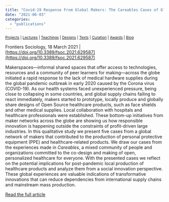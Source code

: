 ```yaml
---
title: "Covid-19 Response From Global Makers: The Careables Cases of Global Design and Local Production"
date: "2021-06-03"
categories: 
  - "publications"
---
```


<small>[Projects](../projects.html) | [Lectures](../lectures.html) | [Teachings](../teachings.html) | [Designs](../designs.html) | [Texts](../texts.html) | [Curation](../curation.html) | [Awards](../awards.html) | <a href="https://readruiz.medium.com/" target="_blank">Blog</a></small>

Frontiers Sociology, 18 March 2021 | [https://doi.org/10.3389/fsoc.2021.629587](https://doi.org/10.3389/fsoc.2021.629587)

Makerspaces—informal shared spaces that offer access to technologies, resources and a community of peer learners for making—across the globe initiated a rapid response to the lack of medical hardware supplies during the global pandemic outbreak in early 2020 caused by the Corona virus (COVID-19). As our health systems faced unexperienced pressure, being close to collapsing in some countries, and global supply chains failing to react immediately, makers started to prototype, locally produce and globally share designs of Open Source healthcare products, such as face shields and other medical supplies. Local collaboration with hospitals and healthcare professionals were established. These bottom-up initiatives from maker networks across the globe are showing us how responsible innovation is happening outside the constraints of profit-driven large industries. In this qualitative study we present five cases from a global network of makers that contributed to the production of personal protective equipment (PPE) and healthcare-related products. We draw our cases from the experiences made in _Careables_, a mixed community of people and organizations committed to the co-design and making of open, personalized healthcare for everyone. With the presented cases we reflect on the potential implications for post-pandemic local production of healthcare products and analyze them from a social innovation perspective. These global experiences are valuable indications of transformative innovations that can reduce dependencies from international supply chains and mainstream mass production.

[Read the full article](https://www.frontiersin.org/articles/10.3389/fsoc.2021.629587/full)
